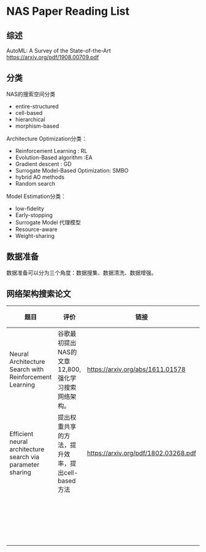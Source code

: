 # NAS Paper Reading List



## 综述

 AutoML: A Survey of the State-of-the-Art  https://arxiv.org/pdf/1908.00709.pdf



## 分类

NAS的搜索空间分类

- entire-structured 
- cell-based
- hierarchical
- morphism-based

Architecture Optimization分类：

- Reinforcement Learning : RL
- Evolution-Based algorithm :EA
- Gradient descent : GD
- Surrogate Model-Based Optimization: SMBO
- hybrid AO methods
- Random search

Model Estimation分类：

- low-fidelity
- Early-stopping
- Surrogate Model 代理模型
- Resource-aware
- Weight-sharing



## 数据准备

数据准备可以分为三个角度：数据搜集、数据清洗、数据增强。



## 网络架构搜索论文



| 题目                                                       | 评价                                                 | 链接                                 | 代码       | 分类 | CIFAR10 Error rate |
| ---------------------------------------------------------- | ---------------------------------------------------- | ------------------------------------ | ---------- | ---- | ------------------ |
| Neural Architecture Search with Reinforcement Learning     | 谷歌最初提出NAS的文章 12,800, 强化学习搜索网络架构。 | https://arxiv.org/abs/1611.01578     | [NAS-RL]() |      | 3.65%-5.50%        |
| Efficient neural architecture search via parameter sharing | 提出权重共享的方法，提升效率，提出cell-based方法     | https://arxiv.org/pdf/1802.03268.pdf | [ENAS]()   |      | 2.89%-4.23%        |
|                                                            |                                                      |                                      | DARTS      |      |                    |
|                                                            |                                                      |                                      | P-DARTS    |      |                    |
|                                                            |                                                      |                                      | HierNAS    |      |                    |
|                                                            |                                                      |                                      | PNAS       |      |                    |
|                                                            |                                                      |                                      |            |      |                    |





